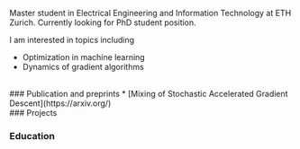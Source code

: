 <meta name="google-site-verification" content="V00AON77pPakhvCHyr-oxQ0sTKSI0gKwF9U9WJg7Gy8" />

Master student in Electrical Engineering and Information Technology at ETH Zurich. Currently looking for PhD student position.<br/>

I am interested in topics including
* Optimization in machine learning
* Dynamics of gradient algorithms

<br/>
### Publication and preprints
* [Mixing of Stochastic Accelerated Gradient Descent](https://arxiv.org/) 

<br/>
### Projects

### Education

### 
